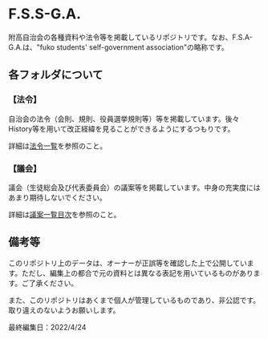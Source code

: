 # F.S.S-G.A.

附高自治会の各種資料や法令等を掲載しているリポジトリです。なお、F.S.A-G.A.は、"fuko students' self-government association"の略称です。

## 各フォルダについて

### 【法令】

自治会の法令（会則、規則、役員選挙規則等）等を掲載しています。後々History等を用いて改正経緯を見ることができるようにするつもりです。

詳細は[法令一覧](/法令/法令一覧.md)を参照のこと。

### 【議会】

議会（生徒総会及び代表委員会）の議案等を掲載しています。中身の充実度にはあまり期待しないでください。

詳細は[議案一覧目次](/議会/目次.md)を参照のこと。

## 備考等

このリポジトリ上のデータは、オーナーが正誤等を確認した上で公開しています。ただし、編集上の都合で元の資料とは異なる表記を用いているものがあります。ご了承ください。

また、このリポジトリはあくまで個人が管理しているものであり、非公認です。取り違えのないようお願いします。

最終編集日：2022/4/24
